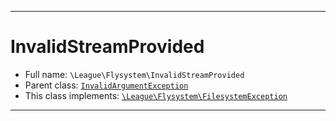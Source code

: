 ***

# InvalidStreamProvided

* Full name: `\League\Flysystem\InvalidStreamProvided`
* Parent class: [`InvalidArgumentException`](../../InvalidArgumentException.md)
* This class implements:
  [`\League\Flysystem\FilesystemException`](./FilesystemException.md)

***

